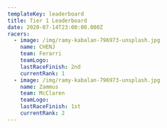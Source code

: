 ```yaml
---
templateKey: leaderboard
title: Tier 1 Leaderboard
date: 2020-07-14T23:00:00.000Z
racers:
  - image: /img/ramy-kabalan-796973-unsplash.jpg
    name: CHENJ
    team: Ferarri
    teamLogo:
    lastRaceFinish: 2nd  
    currentRank: 1
  - image: /img/ramy-kabalan-796973-unsplash.jpg
    name: Zammus
    team: McClaren
    teamLogo:
    lastRaceFinish: 1st
    currentRank: 2
---
```

